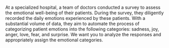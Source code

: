At a specialized hospital, a team of doctors conducted a survey to assess the emotional well-being of their patients. During the survey, they diligently recorded the daily emotions experienced by these patients.
With a substantial volume of data, they aim to automate the process of categorizing patient emotions into the following categories: sadness, joy, anger, love, fear, and surprise. 
We want you to analyze the responses and appropriately assign the emotional categories.
